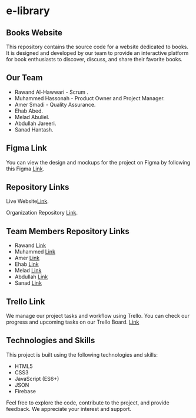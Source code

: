 # e-library

## Books Website
This repository contains the source code for a website dedicated to books. It is designed and developed by our team to provide an interactive platform for book enthusiasts to discover, discuss, and share their favorite books.

## Our Team
* Rawand Al-Hawwari - Scrum .
* Muhammed Hassonah - Product Owner and Project Manager.
* Amer Smadi - Quality Assurance.
* Ehab Abed.
* Melad Abuliel.
* Abdullah Jareeri.
* Sanad Hantash.

## Figma Link
You can view the design and mockups for the project on Figma by following this Figma [Link](https://www.figma.com/file/ut4vK2lU5mT8N4cwiHnZ2F/g1-library?type=design&node-id=0-1&mode=design&t=ECWRVZ9WvB6KTKSi-0).

## Repository Links
Live Website[Link](https://https-github-com-group1-library.github.io/e-library/).


Organization Repository [Link](https://github.com/https-github-com-group1-library/e-library).

## Team Members Repository Links
* Rawand [Link](https://github.com/rawand-hawwari/bookCraze)
* Muhammed [Link]()
* Amer [Link]()
* Ehab [Link]()
* Melad [Link]()
* Abdullah [Link]()
* Sanad [Link]()

## Trello Link
We manage our project tasks and workflow using Trello. You can check our progress and upcoming tasks on our Trello Board.
[Link](https://trello.com/b/3ogQouds/g1-library)

## Technologies and Skills
This project is built using the following technologies and skills:

* HTML5
* CSS3
* JavaScript (ES6+)
* JSON
* Firebase


Feel free to explore the code, contribute to the project, and provide feedback. We appreciate your interest and support.
